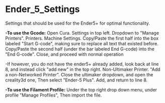 # Ender_5_Settings
Settings that should be used for the Ender5+ for optimal functionality.

**-To use the Gcode:**
Open Cura. Settings in top left. Dropdown to "Manage Printers".
Printers. Machine Settings. Copy/Paste the first half into the box labeled "Start G-code", making sure to replace all text that existed before.
Copy/Paste the second half (under the bar labeled End G-code) into the "End G-code". Close, and proceed with normal operation

-If however, you do not have the ender5+ already added, look back at line 8, and instead click "add new" in the top right. Non-Ultimaker Printer. "Add a non-Networked Printer".
Close the ultimaker dropdown, and open the creality3d one, Then select "Ender-5 Plus". Add, and return to line 8.

**-To use the Filament Profile:**
 Under the top right drop down menu, under profile "Manage Profiles", Then import the file.
